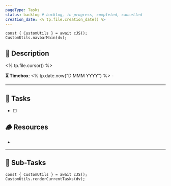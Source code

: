 ```yaml
---
pageType: Tasks
status: backlog # backlog, in-progress, completed, cancelled
creation_date: <% tp.file.creation_date() %>
---
```

```dataviewjs
const { CustomUtils } = await cJS();
CustomUtils.navbarMain(dv);
```
## 📄 Description
<% tp.file.cursor() %>
<!-- Timebox: <start_date> - <end_date> -->
**⏳ Timebox**: <% tp.date.now("D MMM YYYY") %> - 

---
## 📝 Tasks
- [ ] 
## 🪵 Resources
- 
---
## 🔄 Sub-Tasks
```dataviewjs
const { CustomUtils } = await cJS();
CustomUtils.renderCurrentTasks(dv);
```
